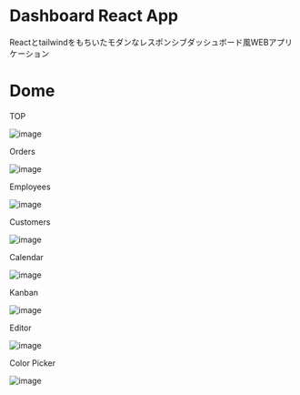 # Dashboard React App

Reactとtailwindをもちいたモダンなレスポンシブダッシュボード風WEBアプリケーション



# Dome

TOP

![image](https://user-images.githubusercontent.com/66721120/229958791-d4427122-470a-479f-8dd1-8146746b1a38.png)


Orders

![image](https://user-images.githubusercontent.com/66721120/229959196-7b58fe5f-7bc9-4ef7-ba08-14f770475411.png)


Employees

![image](https://user-images.githubusercontent.com/66721120/229959163-7f6733a3-7e1f-469e-9a5f-0c40181078b5.png)


Customers

![image](https://user-images.githubusercontent.com/66721120/229959111-c107b7b9-7c3e-4e9c-8d27-7e5e9c3faf96.png)


Calendar

![image](https://user-images.githubusercontent.com/66721120/229959239-f7e1534e-9196-4e41-a138-02bb85bf53df.png)


Kanban

![image](https://user-images.githubusercontent.com/66721120/229959282-04aa08a2-4583-42a6-8d2d-21df3929bf57.png)


Editor

![image](https://user-images.githubusercontent.com/66721120/229959311-ea29b841-d4c4-4ec7-ac06-27764f1e6be0.png)


Color Picker

![image](https://user-images.githubusercontent.com/66721120/229959338-be659745-4259-4ce3-9b0b-6a06e7a917fb.png)

